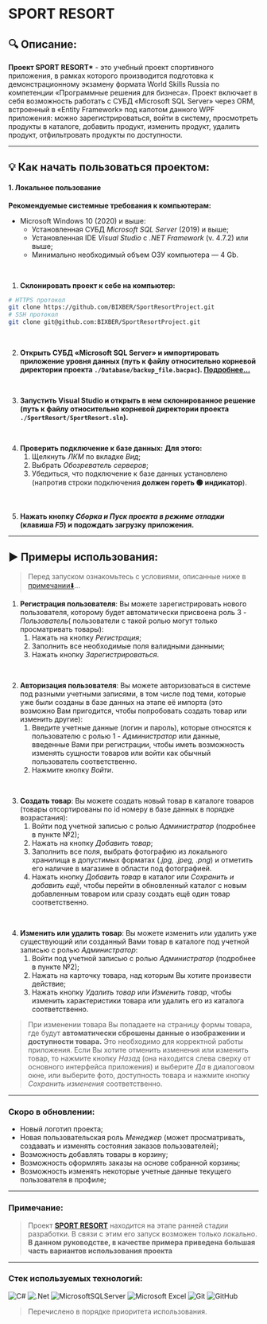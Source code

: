 # SPORT RESORT
## 🔍 Описание:

**Проект SPORT RESORT\*** - это учебный проект спортивного приложения, в рамках которого производится подготовка к демонстрационному экзамену формата World Skills Russia по компетенции «Программные решения для бизнеса». Проект включает в себя возможность работать с СУБД «Microsoft SQL Server» через ORM, встроенный в «Entity Framework» под капотом данного WPF приложения: можно зарегистрироваться, войти в систему, просмотреть продукты в каталоге, добавить продукт, изменить продукт, удалить продукт, отфильтровать продукты по доступности.

<!-- LOGOTYPE -->

---

## 💡 Как начать пользоваться проектом:
#### 1. Локальное пользование

**Рекомендуемые системные требования к компьютерам:**
- Microsoft Windows 10 (2020) и выше:
  * Установленная СУБД *Microsoft SQL Server* (2019) и выше;
  * Установленная IDE *Visual Studio* с *.NET Framework* (v. 4.7.2) или выше;
  * Минимально необходимый объем ОЗУ компьютера — 4 Gb.

<br>

1. **Склонировать проект к себе на компьютер:**
```bash
# HTTPS протокол
git clone https://github.com/BIXBER/SportResortProject.git
# SSH протокол
git clone git@github.com:BIXBER/SportResortProject.git
```

<br>

2. **Открыть СУБД «Microsoft SQL Server» и импортировать приложение уровня данных (путь к файлу относительно корневой директории проекта `./Database/backup_file.bacpac`). [Подробнее...](https://www.youtube.com/watch?v=OKQFoqY79fE&t=1s&pp=ygU70LjQvNC_0L7RgNGCINC_0YDQuNC70L7QttC10L3QuNGPINGD0YDQvtCy0L3RjyDQtNCw0L3QvdGL0YU%3D)**

<br>

3. **Запустить Visual Studio и открыть в нем склонированное решение (путь к файлу относительно корневой директории проекта `./SportResort/SportResort.sln`).**

<br>

4. **Проверить подключение к базе данных:**
    **Для этого:**
    1. Щелкнуть *ЛКМ* по вкладке *Вид*;
    2. Выбрать *Обозреватель серверов*;
    3. Убедиться, что подключение к базе данных установлено (напротив строки подключения **должен гореть 🟢 индикатор**).

<br>

5. **Нажать кнопку *Сборка и Пуск проекта в режиме отладки* (клавиша *F5*) и подождать загрузку приложения.**
---

## ▶️ Примеры использования:
> Перед запуском ознакомьтесь с условиями, описанные ниже в [примечании⬇️](#примечание)...
1. **Регистрация пользователя**:
Вы можете зарегистрировать нового пользователя, которому будет автоматически присвоена роль 3 - *Пользователь*( пользователи с такой ролью могут только просматривать товары):
    1. Нажать на кнопку *Регистрация*;
    2. Заполнить все необходимые поля валидными данными;
    3. Нажать кнопку *Зарегистрироваться*.

<br>

2. **Авторизация пользователя**:
Вы можете авторизоваться в системе под разными учетными записями, в том числе под теми, которые уже были созданы в базе данных на этапе её импорта (это возможно Вам пригодится, чтобы попробовать создать товар или изменить другие):
    1. Введите учетные данные (логин и пароль), которые относятся к пользователю с ролью 1 - *Администратор* или данные, введенные Вами при регистрации, чтобы иметь возможность изменять сущности товаров или войти как обычный пользователь соответственно.
    2. Нажмите кнопку *Войти*.

<br>

3. **Создать товар**:
Вы можете создать новый товар в каталоге товаров (товары отсортированы по id номеру в базе данных в порядке возрастания):
    1. Войти под учетной записью с ролью *Администратор* (подробнее в пункте №2);
    2. Нажать на кнопку *Добавить товар*;
    3. Заполнить все поля, выбрать фотографию из локального хранилища в допустимых форматах (*.jpg, .jpeg, .png*) и отметить его наличие в магазине в области под фотографией.
    4. Нажать кнопку *Добавить товар* в каталог или *Сохранить и добавить ещё*, чтобы перейти в обновленный каталог с новым добавленным товаром или сразу создать ещё один товар соответственно.

<br>

4. **Изменить или удалить товар**:
Вы можете изменить или удалить уже существующий или созданный Вами товар в каталоге под учетной записью с ролью *Администратор*:
    1. Войти под учетной записью с ролью *Администратор* (подробнее в пункте №2);
    2. Нажать на карточку товара, над которым Вы хотите произвести действие;
    3. Нажать кнопку *Удалить товар* или *Изменить товар*, чтобы изменить характеристики товара или удалить его из каталога соответственно.
> При изменении товара Вы попадаете на страницу формы товара, где будут **автоматически сброшены данные о изображении и доступности товара.** Это необходимо для корректной работы приложения.
Если Вы хотите отменить изменения или изменить товар, то нажмите кнопку *Назад* (она находится слева сверху от основного интерфейса приложения) и выберите *Да* в диалоговом окне, или выберите фото, доступность товара и нажмите кнопку *Сохранить изменения* соответственно.

---

### Скоро в обновлении:
- Новый логотип проекта;
- Новая пользовательская роль *Менеджер* (может просматривать, создавать и изменять состояния заказов пользователей);
- Возможность добавлять товары в корзину;
- Возможность оформлять заказы на основе собранной корзины;
- Возможность изменять некоторые учетные данные текущего пользователя в профиле;

---

### Примечание:
> Проект **[SPORT RESORT](#sport-resort)** находится на этапе ранней стадии разработки. В связи с этим его запуск возможен только локально.
> **В данном руководстве, в качестве примера приведена большая часть вариантов использования проекта**

---

### Стек используемых технологий:

![C#](https://img.shields.io/badge/c%23-%23239120.svg?style=for-the-badge&logo=c-sharp&logoColor=white) ![.Net](https://img.shields.io/badge/.NET-5C2D91?style=for-the-badge&logo=.net&logoColor=white) ![MicrosoftSQLServer](https://img.shields.io/badge/Microsoft%20SQL%20Server-CC2927?style=for-the-badge&logo=microsoft%20sql%20server&logoColor=white) ![Microsoft Excel](https://img.shields.io/badge/Microsoft_Excel-217346?style=for-the-badge&logo=microsoft-excel&logoColor=white) ![Git](https://img.shields.io/badge/git-%23F05033.svg?style=for-the-badge&logo=git&logoColor=white) ![GitHub](https://img.shields.io/badge/github-%23121011.svg?style=for-the-badge&logo=github&logoColor=white)

> Перечислено в порядке приоритета использования.
